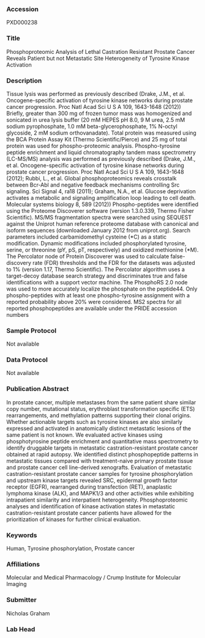### Accession
PXD000238

### Title
Phosphoproteomic Analysis of Lethal Castration Resistant Prostate Cancer Reveals Patient but not Metastatic Site Heterogeneity of Tyrosine Kinase Activation

### Description
Tissue lysis was performed as previously described (Drake, J.M., et al. Oncogene-specific activation of tyrosine kinase networks during prostate cancer progression. Proc Natl Acad Sci U S A 109, 1643-1648 (2012)) Briefly, greater than 300 mg of frozen tumor mass was homogenized and sonicated in urea lysis buffer (20 mM HEPES pH 8.0, 9 M urea, 2.5 mM sodium pyrophosphate, 1.0 mM beta-glycerophosphate, 1% N-octyl glycoside, 2 mM sodium orthovanadate).  Total protein was measured using the BCA Protein Assay Kit (Thermo Scientific/Pierce) and 25 mg of total protein was used for phospho-proteomic analysis.  Phospho-tyrosine peptide enrichment and liquid chromatography tandem mass spectrometry (LC-MS/MS) analysis was performed as previously described  (Drake, J.M., et al. Oncogene-specific activation of tyrosine kinase networks during prostate cancer progression. Proc Natl Acad Sci U S A 109, 1643-1648 (2012); Rubbi, L., et al. Global phosphoproteomics reveals crosstalk between Bcr-Abl and negative feedback mechanisms controlling Src signaling. Sci Signal 4, ra18 (2011); Graham, N.A., et al. Glucose deprivation activates a metabolic and signaling amplification loop leading to cell death. Molecular systems biology 8, 589 (2012)) Phospho-peptides were identified using the Proteome Discoverer software (version 1.3.0.339, Thermo Fisher Scientific).  MS/MS fragmentation spectra were searched using SEQUEST against the Uniprot human reference proteome database with canonical and isoform sequences (downloaded January 2012 from uniprot.org).  Search parameters included carbamidomethyl cysteine (*C) as a static modification. Dynamic modifications included phosphorylated tyrosine, serine, or threonine (pY, pS, pT, respectively) and oxidized methionine (*M). The Percolator node of Protein Discoverer was used to calculate false-discovery rate (FDR) thresholds and the FDR for the datasets was adjusted to 1% (version 1.17, Thermo Scientific). The Percolator algorithm uses a target-decoy database search strategy and discriminates true and false identifications with a support vector machine. The PhosphoRS 2.0 node was used to more accurately localize the phosphate on the peptide44. Only phospho-peptides with at least one phospho-tyrosine assignment with a reported probability above 20% were considered. MS2 spectra for all reported phosphopeptides are available under the PRIDE accession numbers

### Sample Protocol
Not available

### Data Protocol
Not available

### Publication Abstract
In prostate cancer, multiple metastases from the same patient share similar copy number, mutational status, erythroblast transformation specific (ETS) rearrangements, and methylation patterns supporting their clonal origins. Whether actionable targets such as tyrosine kinases are also similarly expressed and activated in anatomically distinct metastatic lesions of the same patient is not known. We evaluated active kinases using phosphotyrosine peptide enrichment and quantitative mass spectrometry to identify druggable targets in metastatic castration-resistant prostate cancer obtained at rapid autopsy. We identified distinct phosphopeptide patterns in metastatic tissues compared with treatment-naive primary prostate tissue and prostate cancer cell line-derived xenografts. Evaluation of metastatic castration-resistant prostate cancer samples for tyrosine phosphorylation and upstream kinase targets revealed SRC, epidermal growth factor receptor (EGFR), rearranged during transfection (RET), anaplastic lymphoma kinase (ALK), and MAPK1/3 and other activities while exhibiting intrapatient similarity and interpatient heterogeneity. Phosphoproteomic analyses and identification of kinase activation states in metastatic castration-resistant prostate cancer patients have allowed for the prioritization of kinases for further clinical evaluation.

### Keywords
Human, Tyrosine phosphorylation, Prostate cancer

### Affiliations
Molecular and Medical Pharmacology / Crump Institute for Molecular Imaging

### Submitter
Nicholas Graham

### Lab Head


